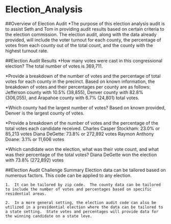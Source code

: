 # Election_Analysis


##Overview  of Election Audit
*The purpose of this election analysis audit is to assist Seth and Tom in providing audit results based on certain criteria to the election commission.  The election audit, along with the data already provided, will include the voter turnout for each county, the percentage of votes from each county out of the total count, and the county with the highest turnout rate.  



##Election Audit Results
*How many votes were cast in this congressional election?
    The total number of votes is 369,711.

*Provide a breakdown of the number of votes and the percentage of total votes for each county in the precinct.
    Based on known information, the breakdown of votes and their percentages per county are as follows:  Jefferson county with 10.5% (38,855), Denver county with 82.8% (306,055), and Arapahoe county with 6.7% (24,801) total votes.  


*Which county had the largest number of votes?
    Based on known provided, Denver is the largest county of votes.


*Provide a breakdown of the number of votes and the percentage of the total votes each candidate received.
    Charles Casper Stockham:  23.0% or 85,213 votes
    Diana DeGette:  73.8% or 272,892 votes
    Raymon Anthony Doane:  3.1% or 11,606 votes
    

*Which candidate won the election, what was their vote count, and what was their percentage of the total votes?
    Diana DeGette won the election with 73.8% (272,892) votes



##Election Audit Challenge Summary
    Election data can be tailored based on numerous factors.  This code can be applied to any election.  
    
    1.  It can be tailored by zip code.  The county data can be tailored to include the number of votes and percentages based on specific residential areas.  
    
    2.  In a more general setting, the election audit code can also be utilized in a presidential election where the data can be tailored to a state setting.  State votes and percentages will provide data for the winning candidate on a state leve.  
